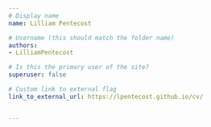 ```yaml
---
# Display name
name: Lilliam Pentecost

# Username (this should match the folder name)
authors:
- LilliamPentecost

# Is this the primary user of the site?
superuser: false

# Custom link to external flag
link_to_external_url: https://lpentecost.github.io/cv/


---
```

